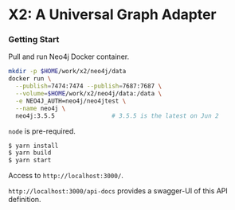 # X2: A Universal Graph Adapter

### Getting Start

Pull and run Neo4j Docker container.

```bash
mkdir -p $HOME/work/x2/neo4j/data
docker run \
  --publish=7474:7474 --publish=7687:7687 \
  --volume=$HOME/work/x2/neo4j/data:/data \
  -e NEO4J_AUTH=neo4j/neo4jtest \
  --name neo4j \
  neo4j:3.5.5                # 3.5.5 is the latest on Jun 2
```

`node` is pre-required.

```bash
$ yarn install
$ yarn build
$ yarn start
```

Access to `http://localhost:3000/`.

`http://localhost:3000/api-docs` provides a swagger-UI of this API definition.
